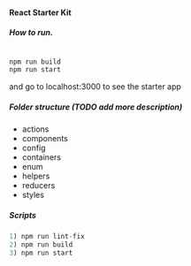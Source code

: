 #### React Starter Kit

##### How to run.
```javascript

npm run build
npm run start

```

and go to localhost:3000 to see the starter app

##### Folder structure (TODO add more description)

- actions
- components
- config
- containers
- enum
- helpers
- reducers
- styles




##### Scripts

```javascript
1) npm run lint-fix
2) npm run build
3) npm run start

```
